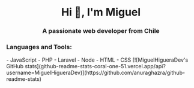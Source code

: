 <h1 align="center">Hi 👋, I'm Miguel</h1>
<h3 align="center">A passionate web developer from Chile</h3>

<h3 align="left">Languages and Tools:</h3>
- JavaScript
- PHP
- Laravel
- Node
- HTML
- CSS
[![MiguelHigueraDev's GitHub stats](github-readme-stats-coral-one-51.vercel.app/api?username=MiguelHigueraDev)](https://github.com/anuraghazra/github-readme-stats)


